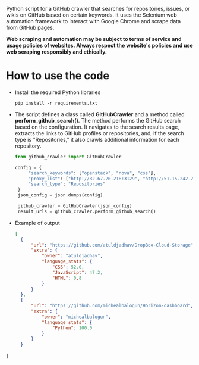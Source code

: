 Python script for a GitHub crawler that searches for repositories, issues, or wikis on GitHub based on certain keywords. It uses the Selenium web automation framework to interact with Google Chrome and scrape data from GitHub pages.

**Web scraping and automation may be subject to terms of service and usage policies of websites. Always respect the website's policies and use web scraping responsibly and ethically.**

# How to use the code

 - Install the required Python libraries
   ```
   pip install -r requirements.txt
   ```
 - The script defines a class called **GitHubCrawler** and a method called **perform_github_search()**.
   The method performs the GitHub search based on the configuration. It navigates to the search results page, extracts the links to GitHub profiles or repositories, and, if the search type is "Repositories," it also crawls additional information for each repository.
   ```python
   from github_crawler import GitHubCrawler

   config = {
        "search_keywords": ["openstack", "nova", "css"],
        "proxy_list": ["http://82.67.20.218:3129", "http://51.15.242.202:8888"],
        "search_type": "Repositories"
    }
    json_config = json.dumps(config)

    github_crawler = GitHubCrawler(json_config)
    result_urls = github_crawler.perform_github_search()
   ```
- Example of output
  ```json
  [
    {
        "url": "https://github.com/atuldjadhav/DropBox-Cloud-Storage",
        "extra": {
            "owner": "atuldjadhav",
            "language_stats": {
                "CSS": 52.0,
                "JavaScript": 47.2,
                "HTML": 0.8
            }
        }
    },
    {
        "url": "https://github.com/michealbalogun/Horizon-dashboard",
        "extra": {
            "owner": "michealbalogun",
            "language_stats": {
                "Python": 100.0
            }
        }
    }
]
